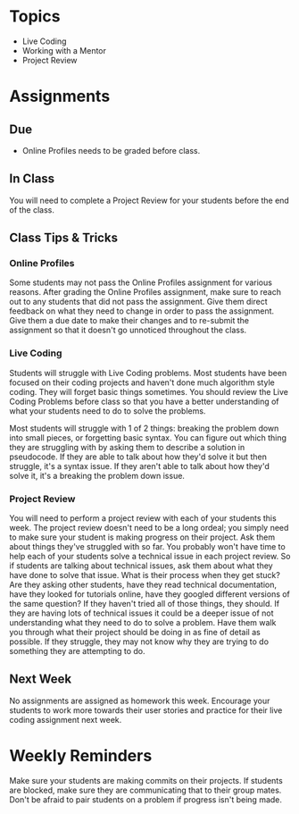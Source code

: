 # Topics

- Live Coding
- Working with a Mentor
- Project Review

# Assignments

## Due

- Online Profiles needs to be graded before class.

## In Class

You will need to complete a Project Review for your students before the end of the class.

## Class Tips & Tricks

### Online Profiles

Some students may not pass the Online Profiles assignment for various reasons. After grading the Online Profiles assignment, make sure to reach out to any students that did not pass the assignment. Give them direct feedback on what they need to change in order to pass the assignment. Give them a due date to make their changes and to re-submit the assignment so that it doesn't go unnoticed throughout the class.

### Live Coding

Students will struggle with Live Coding problems. Most students have been focused on their coding projects and haven't done much algorithm style coding. They will forget basic things sometimes. You should review the Live Coding Problems before class so that you have a better understanding of what your students need to do to solve the problems.

Most students will struggle with 1 of 2 things: breaking the problem down into small pieces, or forgetting basic syntax. You can figure out which thing they are struggling with by asking them to describe a solution in pseudocode. If they are able to talk about how they'd solve it but then struggle, it's a syntax issue. If they aren't able to talk about how they'd solve it, it's a breaking the problem down issue.

### Project Review

You will need to perform a project review with each of your students this week. The project review doesn't need to be a long ordeal; you simply need to make sure your student is making progress on their project. Ask them about things they've struggled with so far. You probably won't have time to help each of your students solve a technical issue in each project review. So if students are talking about technical issues, ask them about what they have done to solve that issue. What is their process when they get stuck? Are they asking other students, have they read technical documentation, have they looked for tutorials online, have they googled different versions of the same question? If they haven't tried all of those things, they should. If they are having lots of technical issues it could be a deeper issue of not understanding what they need to do to solve a problem. Have them walk you through what their project should be doing in as fine of detail as possible. If they struggle, they may not know why they are trying to do something they are attempting to do.

## Next Week

No assignments are assigned as homework this week. Encourage your students to work more towards their user stories and practice for their live coding assignment next week.

# Weekly Reminders

Make sure your students are making commits on their projects. If students are blocked, make sure they are communicating that to their group mates. Don't be afraid to pair students on a problem if progress isn't being made.